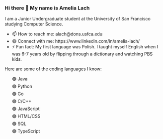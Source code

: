 ### Hi there 👋 My name is Amelia Lach

I am a Junior Undergraduate student at the University of San Francisco studying Computer Science. <br />

<ul>
<li>📫 How to reach me: alach@dons.usfca.edu<br /> </li>
<li>😄 Connect with me: https://www.linkedin.com/in/amelia-lach/<br /> </li>
<li>⚡ Fun fact: My first language was Polish. I taught myself English when I was 6-7 years old by flipping through a dictionary and watching PBS kids. </li>
</ul>

Here are some of the coding languages I know:
<ul>
🟢 Java<br />
🟢 Python<br />
🟢 Go<br />
🟢 C/C++<br />
🟢 JavaScript<br />
🟢 HTML/CSS<br />
🟢 SQL<br />
🟢 TypeScript<br />
</ul>

<!--
**alach2/alach2** is a ✨ _special_ ✨ repository because its `README.md` (this file) appears on your GitHub profile.

Here are some ideas to get you started:

- 🔭 I’m currently working on ...
- 🌱 I’m currently learning ...
- 👯 I’m looking to collaborate on ...
- 🤔 I’m looking for help with ...
- 💬 Ask me about ...
- 📫 How to reach me: ...
- 😄 Pronouns: ...
- ⚡ Fun fact: ...
-->
